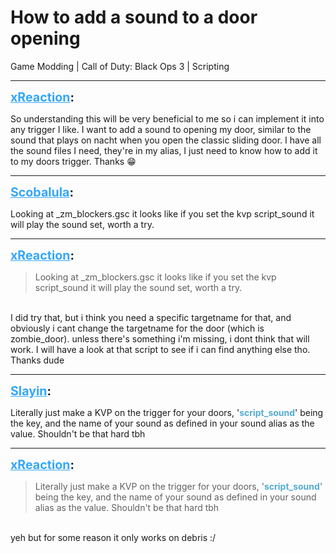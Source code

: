 # How to add a sound to a door opening
Game Modding | Call of Duty: Black Ops 3 | Scripting

---
<strong style="font-size: 1.4em;"><span style="text-decoration: underline;text-decoration-color: #34a7f9;"><span style="color:#34a7f9;">xReaction</span></span>:</strong>

<p>So understanding this will be very beneficial to me so i can implement it into any trigger I like. I want to add a sound to opening my door, similar to the sound that plays on nacht when you open the classic sliding door. I have all the sound files I need, they&#39;re in my alias, I just need to know how to add it to my doors trigger. Thanks &#128513;</p>

---
<strong style="font-size: 1.4em;"><span style="text-decoration: underline;text-decoration-color: #34a7f9;"><span style="color:#34a7f9;">Scobalula</span></span>:</strong>

<p>Looking at _zm_blockers.gsc it looks like if you set the kvp script_sound it will play the sound set, worth a try.</p>

---
<strong style="font-size: 1.4em;"><span style="text-decoration: underline;text-decoration-color: #34a7f9;"><span style="color:#34a7f9;">xReaction</span></span>:</strong>

<p><blockquote>Looking at _zm_blockers.gsc it looks like if you set the kvp script_sound it will play the sound set, worth a try.<br /></blockquote><br />I did try that, but i think you need a specific targetname for that, and obviously i cant change the targetname for the door (which is zombie_door). unless there&#39;s something i&#39;m missing, i dont think that will work. I will have a look at that script to see if i can find anything else tho. Thanks dude</p>

---
<strong style="font-size: 1.4em;"><span style="text-decoration: underline;text-decoration-color: #34a7f9;"><span style="color:#34a7f9;">Slayin</span></span>:</strong>

<p>Literally just make a KVP on the trigger for your doors, &#39;<strong><span style="color:rgb(84, 172, 210);">script_sound</span></strong>&#39; being the key, and the name of your sound as defined in your sound alias as the value. Shouldn&#39;t be that hard tbh</p>

---
<strong style="font-size: 1.4em;"><span style="text-decoration: underline;text-decoration-color: #34a7f9;"><span style="color:#34a7f9;">xReaction</span></span>:</strong>

<p><blockquote>Literally just make a KVP on the trigger for your doors, &#39;<strong><span style="color:rgb(84, 172, 210);">script_sound</span></strong>&#39; being the key, and the name of your sound as defined in your sound alias as the value. Shouldn&#39;t be that hard tbh<br /></blockquote><br />yeh but for some reason it only works on debris :/</p>
